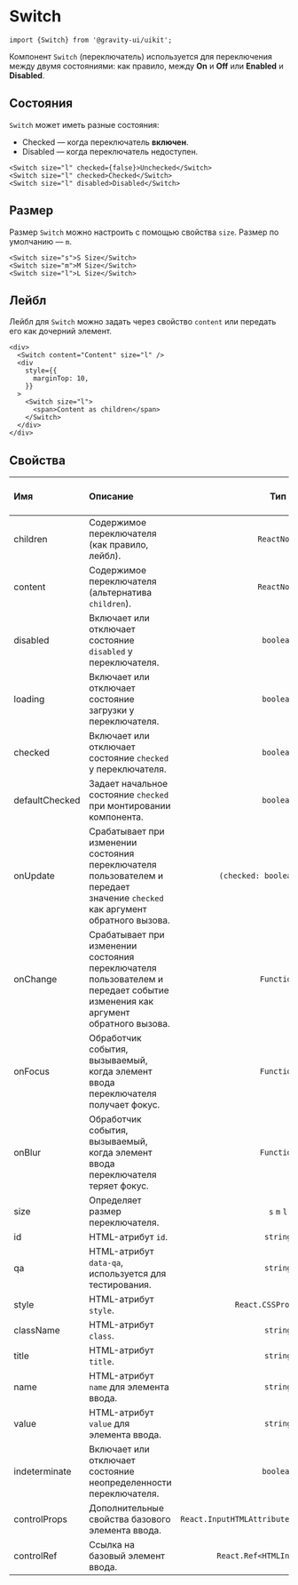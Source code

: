 <!--GITHUB_BLOCK-->

# Switch

<!--/GITHUB_BLOCK-->

```tsx
import {Switch} from '@gravity-ui/uikit';
```

Компонент `Switch` (переключатель) используется для переключения между двумя состояниями: как правило, между **On** и **Off** или **Enabled** и **Disabled**.

## Состояния

`Switch` может иметь разные состояния:

- Checked — когда переключатель **включен**.
- Disabled — когда переключатель недоступен.

<!--LANDING_BLOCK

<ExampleBlock
    code={`
<Switch size="l" checked={false}>Unchecked</Switch>
<Switch size="l" checked>Checked</Switch>
<Switch size="l" disabled>Disabled</Switch>
`}
>
    <UIKit.Switch size="l" checked={false}>Unchecked</UIKit.Switch>
    <UIKit.Switch size="l" checked>Checked</UIKit.Switch>
    <UIKit.Switch size="l" disabled>Disabled</UIKit.Switch>
</ExampleBlock>

LANDING_BLOCK-->

<!--GITHUB_BLOCK-->

```tsx
<Switch size="l" checked={false}>Unchecked</Switch>
<Switch size="l" checked>Checked</Switch>
<Switch size="l" disabled>Disabled</Switch>
```

<!--/GITHUB_BLOCK-->

## Размер

Размер `Switch` можно настроить с помощью свойства `size`. Размер по умолчанию — `m`.

<!--LANDING_BLOCK

<ExampleBlock
    code={`
<Switch size="s">S Size</Switch>
<Switch size="m">M Size</Switch>
<Switch size="l">L Size</Switch>
`}
>
    <UIKit.Switch size="s">S Size</UIKit.Switch>
    <UIKit.Switch size="m">M Size</UIKit.Switch>
    <UIKit.Switch size="l">L Size</UIKit.Switch>
</ExampleBlock>

LANDING_BLOCK-->

<!--GITHUB_BLOCK-->

```tsx
<Switch size="s">S Size</Switch>
<Switch size="m">M Size</Switch>
<Switch size="l">L Size</Switch>
```

<!--/GITHUB_BLOCK-->

## Лейбл

Лейбл для `Switch` можно задать через свойство `content` или передать его как дочерний элемент.

<!--LANDING_BLOCK

<ExampleBlock
    code={`
<div>
  <Switch content="Content" size="l" />
  <div
    style={{
      marginTop: 10,
    }}
  >
    <Switch size="l">
      <span>Content as children</span>
    </Switch>
  </div>
</div>
`}
>
<div>
  <UIKit.Switch content="Content" size="l" />
  <div
    style={{
      marginTop: 10,
    }}
  >
    <UIKit.Switch size="l">
      <span>Content as children</span>
    </UIKit.Switch>
  </div>
</div>
</ExampleBlock>

LANDING_BLOCK-->

<!--GITHUB_BLOCK-->

```tsx
<div>
  <Switch content="Content" size="l" />
  <div
    style={{
      marginTop: 10,
    }}
  >
    <Switch size="l">
      <span>Content as children</span>
    </Switch>
  </div>
</div>
```

<!--/GITHUB_BLOCK-->

## Свойства

| Имя            | Описание                                                                                                                     |                      Тип                      | Значение по умолчанию |
| :------------- | :--------------------------------------------------------------------------------------------------------------------------- | :-------------------------------------------: | :-------------------: |
| children       | Содержимое переключателя (как правило, лейбл).                                                                               |                  `ReactNode`                  |                       |
| content        | Содержимое переключателя (альтернатива `children`).                                                                          |                  `ReactNode`                  |                       |
| disabled       | Включает или отключает состояние `disabled` у переключателя.                                                                 |                   `boolean`                   |        `false`        |
| loading        | Включает или отключает состояние загрузки у переключателя.                                                                   |                   `boolean`                   |        `false`        |
| checked        | Включает или отключает состояние `checked` у переключателя.                                                                  |                   `boolean`                   |        `false`        |
| defaultChecked | Задает начальное состояние `checked` при монтировании компонента.                                                            |                   `boolean`                   |        `false`        |
| onUpdate       | Срабатывает при изменении состояния переключателя пользователем и передает значение `checked` как аргумент обратного вызова. |         `(checked: boolean) => void`          |                       |
| onChange       | Срабатывает при изменении состояния переключателя пользователем и передает событие изменения как аргумент обратного вызова.  |                  `Function`                   |                       |
| onFocus        | Обработчик события, вызываемый, когда элемент ввода переключателя получает фокус.                                            |                  `Function`                   |                       |
| onBlur         | Обработчик события, вызываемый, когда элемент ввода переключателя теряет фокус.                                              |                  `Function`                   |                       |
| size           | Определяет размер переключателя.                                                                                             |                  `s` `m` `l`                  |          `m`          |
| id             | HTML-атрибут `id`.                                                                                                           |                   `string`                    |                       |
| qa             | HTML-атрибут `data-qa`, используется для тестирования.                                                                       |                   `string`                    |                       |
| style          | HTML-атрибут `style`.                                                                                                        |             `React.CSSProperties`             |                       |
| className      | HTML-атрибут `class`.                                                                                                        |                   `string`                    |                       |
| title          | HTML-атрибут `title`.                                                                                                        |                   `string`                    |                       |
| name           | HTML-атрибут `name` для элемента ввода.                                                                                      |                   `string`                    |                       |
| value          | HTML-атрибут `value` для элемента ввода.                                                                                     |                   `string`                    |                       |
| indeterminate  | Включает или отключает состояние неопределенности переключателя.                                                             |                   `boolean`                   |        `false`        |
| controlProps   | Дополнительные свойства базового элемента ввода.                                                                             | `React.InputHTMLAttributes<HTMLInputElement>` |                       |
| controlRef     | Ссылка на базовый элемент ввода.                                                                                             |         `React.Ref<HTMLInputElement>`         |                       |
